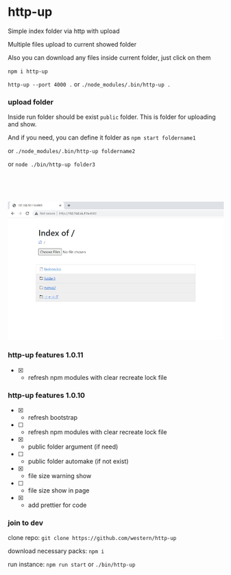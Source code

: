 # http-up

Simple index folder via http with upload

Multiple files upload to current showed folder

Also you can download any files inside current folder, just click on them

`npm i http-up`

`http-up --port 4000 .` or `./node_modules/.bin/http-up .`

### upload folder

Inside run folder should be exist `public` folder. This is folder for uploading and show.

And if you need, you can define it folder as `npm start foldername1`

or `./node_modules/.bin/http-up foldername2`

or `node ./bin/http-up folder3`

<br><br><br>

![alt text](https://github.com/western/http-up/blob/dev/doc/screen.jpg?raw=true)

### http-up features 1.0.11
- [x] - refresh npm modules with clear recreate lock file

### http-up features 1.0.10
- [x] - refresh bootstrap
- [ ] - refresh npm modules with clear recreate lock file
- [x] - public folder argument (if need)
- [ ] - public folder automake (if not exist)
- [x] - file size warning show
- [ ] - file size show in page
- [x] - add prettier for code


### join to dev

clone repo:
`git clone https://github.com/western/http-up`

download necessary packs:
`npm i`

run instance:
`npm run start` or `./bin/http-up`
